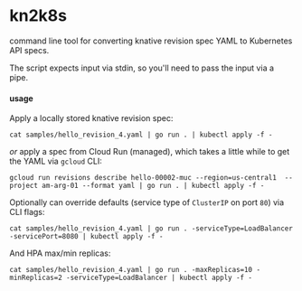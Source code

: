 # kn2k8s

command line tool for converting knative revision spec YAML to Kubernetes API specs. 

The script expects input via stdin, so you'll need to pass the input via a pipe.

#### usage

Apply a locally stored knative revision spec:

```cat samples/hello_revision_4.yaml | go run . | kubectl apply -f -```

*or* apply a spec from Cloud Run (managed), which takes a little while to get the YAML via `gcloud` CLI:

```gcloud run revisions describe hello-00002-muc --region=us-central1  --project am-arg-01 --format yaml | go run . | kubectl apply -f -```

Optionally can override defaults (service type of `ClusterIP` on port `80`) via CLI flags:

```cat samples/hello_revision_4.yaml | go run . -serviceType=LoadBalancer -servicePort=8080 | kubectl apply -f -```

And HPA max/min replicas:

```cat samples/hello_revision_4.yaml | go run . -maxReplicas=10 -minReplicas=2 -serviceType=LoadBalancer | kubectl apply -f -```